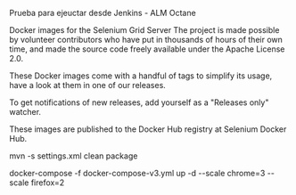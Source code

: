 Prueba para ejeuctar desde Jenkins - ALM Octane

Docker images for the Selenium Grid Server
The project is made possible by volunteer contributors who have put in thousands of hours of their own time, and made the source code freely available under the Apache License 2.0.

These Docker images come with a handful of tags to simplify its usage, have a look at them in one of our releases.

To get notifications of new releases, add yourself as a "Releases only" watcher.

These images are published to the Docker Hub registry at Selenium Docker Hub.


 mvn -s settings.xml clean package

 docker-compose -f docker-compose-v3.yml up -d --scale chrome=3 --scale firefox=2
 


